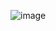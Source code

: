 ![image](https://github.com/juandtr/delivery/assets/75295437/a1d32bdc-33a6-4012-9df9-6a89114a90d3)

